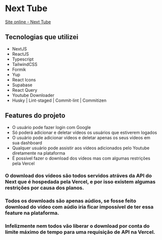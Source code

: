 # Next Tube

[Site online - Next Tube](https://next-tubes.vercel.app/)

## Tecnologias que utilizei

- NextJS
- ReactJS
- Typescript
- TailwindCSS
- Formik
- Yup
- React Icons
- Supabase
- React Query
- Youtube Downloader
- Husky | Lint-staged | Commit-lint | Commitizen

## Features do projeto

- O usuário pode fazer login com Google
- Só poderá adicionar e deletar vídeos os usuários que estiverem logados
- O usuário pode adicionar vídeos e deletar apenas os seus vídeos em sua dashboard
- Qualquer usuário pode assistir aos vídeos adicionados pelo Youtube diretamente na plataforma
- É possível fazer o download dos vídeos mas com algumas restrições pela Vercel

### O download dos vídeos são todos servidos atráves da API do Next que é hospedada pela Vercel, e por isso existem algumas restrições por causa dos planos.
### Todos os downloads são apenas aúdios, se fosse feito download do vídeo com aúdio iria ficar impossível de ter essa feature na plataforma. 
### Infelizmente nem todos vão liberar o download por conta do limite máximo de tempo para uma requisição de API na Vercel. 
